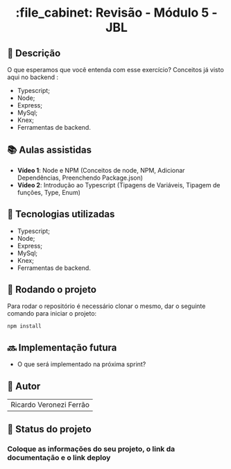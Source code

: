<h1 align="center">:file_cabinet: Revisão - Módulo 5 - JBL</h1>

## :memo: Descrição
O que esperamos que você entenda com esse exercício?
Conceitos já visto aqui no backend : 
*   Typescript;
*   Node;
*   Express;
*   MySql;
*   Knex;
*   Ferramentas de backend.

## :books: Aulas assistidas
* <b>Vídeo 1</b>: Node e NPM (Conceitos de node, NPM, Adicionar Dependências, Preenchendo Package.json)
* <b>Vídeo 2</b>: Introdução ao Typescript (Tipagens de Variáveis, Tipagem de funções, Type, Enum)

## :wrench: Tecnologias utilizadas
*   Typescript;
*    Node;
*    Express;
*    MySql;
*    Knex;
*    Ferramentas de backend.

## :rocket: Rodando o projeto
Para rodar o repositório é necessário clonar o mesmo, dar o seguinte comando para iniciar o projeto:
```
npm install
```

## :soon: Implementação futura
* O que será implementado na próxima sprint?

## :handshake: Autor
<table>
  <tr>
    <td align="center">
      </h3>Ricardo Veronezi Ferrão</h3>
    </td>
  </tr>
</table>

## :dart: Status do projeto

### Coloque as informações do seu projeto, o link da documentação e o link deploy
